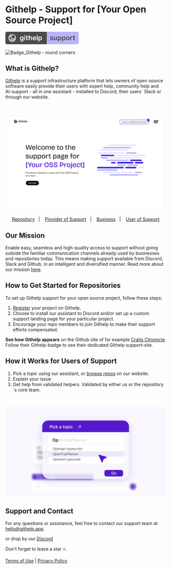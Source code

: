# Githelp - Support for [Your Open Source Project]

<p align="left">
  <img src="assets/Badge02 - round corners.svg" alt="Githelp badge" width="230">
</p>


<img width="220" alt="Badge_Githelp - round corners" src="https://github.com/user-attachments/assets/027ac1e3-f7dc-434e-9dd8-8bc3db7bad43">

## What is Githelp?

[Githelp](https://githelp.app/) is a support infrastructure platform that lets owners of open source software easily provide their users with expert help, 
community help and AI-support - all in one assistant - installed to Discord, their users´ Slack or through our website.  

<br>

<p align="center">
    <img src="assets/Repo - landing page - example - 1440.png" alt="Githelp" width="700" style="border-radius: 12px"/>
</p>

<p align="center">
  <a href="https://githelp.app/repository">Repository</a>&nbsp;&nbsp;&nbsp;|&nbsp;&nbsp;&nbsp; 
  <a href="https://githelp.app/providerofsupport">Provider of Support</a>&nbsp;&nbsp;&nbsp;|&nbsp;&nbsp;&nbsp; 
  <a href="https://githelp.app/business">Business</a>&nbsp;&nbsp;&nbsp;|&nbsp;&nbsp;&nbsp;
    <a href="https://githelp.app/userofsupport">User of Support</a> 
</p>


## Our Mission

Enable easy, seamless and high-quality access to support without going outside the familiar communication channels already used 
by businesses and repositories today. This means making support available from Discord, Slack and Github, in an intelligent and diversified manner. Read more about our mission [here](https://githelp.app/manifesto).

## How to Get Started for Repositories

To set up Githelp support for your open source project, follow these steps:

1. [Register](https://support.githelp.app/register) your project on Githelp.
2. Choose to install our assistant to Discord and/or set up a custom support landing page for your particular project.
3. Encourage your repo members to join Githelp to make their support efforts compensated.

**See how Githelp appears** on the Github site of for example [Cratis Chronicle](https://github.com/Cratis/Chronicle). 
Follow their Githelp-badge to see their dedicated Githelp support-site. 

## How it Works for Users of Support

1. Pick a topic using our assistant, or [browse repos](https://githelp.app/browse-repos) on our website.
2. Explain your issue
3. Get help from validated helpers. Validated by either us or the repository´s core team.

<br>

<p align="center">
    <img src="assets/Illustration_Search for topic.png" alt="Githelp" width="700" style="border-radius: 12px"/>
</p>

## Support and Contact

For any questions or assistance, feel free to contact our support team at [hello@githelp.app](mailto:hello@githelp.app).

or drop by our [Discord](https://discord.gg/KyVs6C9T5T)

Don't forget to leave a star ⭐️.

[//]: # (TODO: Add a link to the terms of use and privacy policy)

[Terms of Use](./terms_of_use.md) | [Privacy Policy](./privacy_policy.md)



